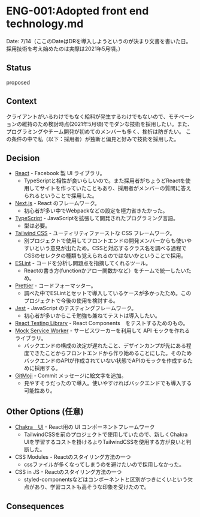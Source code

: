 # ENG-001:Adopted front end technology.md

Date: 7/14（ここのDateはDRを導入しようというのが決まり文書を書いた日。採用技術を考え始めたのは実際は2021年5月頃。）

## Status

proposed

## Context

クライアントがいるわけでもなく給料が発生するわけでもないので、モチベーションの維持のため検討時点(2021年5月頃)でモダンな技術を採用したい。また、プログラミングやチーム開発が初めてのメンバーも多く、挫折は防ぎたい。
この条件の中で私（以下：採用者）が独断と偏見と好みで技術を採用した。

## Decision

- [React](https://ja.reactjs.org/) - Facebook 製 UI ライブラリ。
  - TypeScriptと相性が良いらしいので。また採用者がちょうどReactを使用してサイトを作っていたこともあり、採用者がメンバーの質問に答えられるということで採用した。
- [Next.js](https://nextjs.org/) - React のフレームワーク。
  - 初心者が多い中でWebpackなどの設定を極力省きたかった。
- [TypeScript](https://www.typescriptlang.org/) - JavaScriptを拡張して開発されたプログラミング言語。
  - 型は必要。
- [Tailwind CSS](https://tailwindcss.com/) - ユーティリティファーストな CSS フレームワーク。 
  - 別プロジェクトで使用してフロントエンドの開発メンバーからも使いやすいという意見が出たため。CSSと対応するクラス名を調べる過程でCSSのセレクタの種類も覚えられるのではないかということで採用。
- [ESLint](https://eslint.org/) - コードを分析し問題点を指摘してくれるツール。
  - Reactの書き方(functionかアロー関数かなど）をチームで統一したいため。
- [Prettier](https://prettier.io/) - コードフォーマッター。
  - 調べた中でESLintとセットで導入しているケースが多かったため。このプロジェクトで今後の使用を検討する。
- [Jest](https://jestjs.io/ja/) - JavaScript のテスティングフレームワーク。
  - 初心者が多いからこそ勉強も兼ねてテストは導入したい。
- [React Testing Library](https://testing-library.com/docs/react-testing-library/intro/) - React Components　をテストするためのもの。
- [Mock Service Worker](https://mswjs.io/) - サービスワーカーを利用して API モックを作れるライブラリ。
  - バックエンドの構成の決定が遅れたこと、デザインカンプが先にある程度できたことからフロントエンドから作り始めることにした。そのためバックエンドのAPIが作成されていない状態でAPIのモックを作成するために採用する。
- [GitMoji](https://gitmoji.dev/) - Commit メッセージに絵文字を追加。
  - 見やすそうだったので導入。使いやすければバックエンドでも導入する可能性あり。

## Other Options (任意)
- [Chakra　UI](https://chakra-ui.com/) - React用の UI コンポーネントフレームワーク
  - TailwindCSSを前のプロジェクトで使用していたので、新しくChakra　UIを学習するコストを掛けるよりTailwindCSSを使用する方が良いと判断した。
- CSS Modules - Reactのスタイリング方法の一つ
  - cssファイルが多くなってしまうのを避けたいので採用しなかった。
- CSS in JS - Reactのスタイリング方法の一つ
  - styled-componentsなどはコンポーネントと区別がつきにくいという欠点があり、学習コストも高そうな印象を受けたので。

## Consequences

